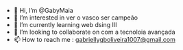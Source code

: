 - 👋 Hi, I’m @GabyMaia
- 👀 I’m interested in  ver o vasco ser campeão
- 🌱 I’m currently learning  web dsing III
- 💞️ I’m looking to collaborate on  com a tecnoloia avançada
- 📫 How to reach me :  gabriellygboliveira1007@gmail.com


<!---
GabyMaia/GabyMaia is a ✨ special ✨ repository because its `README.md` (this file) appears on your GitHub profile.
You can click the Preview link to take a look at your changes.
--->
